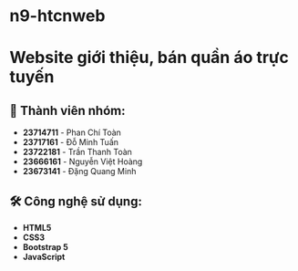 # n9-htcnweb
# Website giới thiệu, bán quần áo trực tuyến

## 👥 Thành viên nhóm:

- **23714711** - Phan Chí Toàn  
- **23717161** - Đỗ Minh Tuấn  
- **23722181** - Trần Thanh Toàn  
- **23666161** - Nguyễn Việt Hoàng  
- **23673141** - Đặng Quang Minh  

## 🛠️ Công nghệ sử dụng:

- **HTML5**
- **CSS3**
- **Bootstrap 5**
- **JavaScript**
